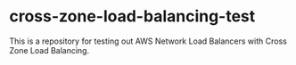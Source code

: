 # cross-zone-load-balancing-test
This is a repository for testing out AWS Network Load Balancers with Cross Zone Load Balancing.
